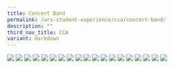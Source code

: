 ```yaml
---
title: Concert Band
permalink: /wrs-student-experience/cca/concert-band/
description: ""
third_nav_title: CCA
variant: markdown
---
```

![](/images/CCA/BAND_1.png)
![](/images/CCA/BAND_2.png)
![](/images/CCA/BAND_3.png)
![](/images/CCA/BAND_4.png)
![](/images/CCA/BAND_5.png)
![](/images/CCA/BAND_6.png)
![](/images/CCA/BAND_7.png)
![](/images/CCA/BAND_8.png)
![](/images/CCA/BAND_9.png)
![](/images/CCA/BAND_10.png)
![](/images/CCA/BAND_11.png)
![](/images/CCA/BAND_12.png)
![](/images/CCA/BAND_13.png)
![](/images/CCA/BAND_14.png)
![](/images/CCA/BAND_15.png)
![](/images/CCA/BAND_16.png)
![](/images/CCA/BAND_17.png)
![](/images/CCA/BAND_18.png)
![](/images/CCA/BAND_19.png)


